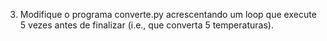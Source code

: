 3.	Modifique o programa converte.py acrescentando um loop que execute 5 vezes antes de finalizar (i.e., que converta 5 temperaturas).